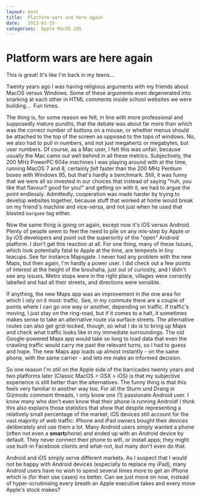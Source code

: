 ```yaml
---
layout: post
title:  Platform wars are here again 
date:   2013-01-15 
categories:  Apple MacOS iOS 
---
```


# Platform wars are here again


This is great! It's like I'm back in my teens…

Twenty years ago I was having religious arguments with my friends about MacOS versus Windows. Some of these arguments even degenerated into snarking at each other in HTML comments inside school websites we were building…  Fun times.

The thing is, for some reason we felt, in line with more professional and supposedly mature pundits, that the debate was about far more than which was the correct number of buttons on a mouse, or whether menus should be attached to the top of the screen as opposed to the tops of windows. No, we also had to pull in numbers, and not just megahertz or megabytes, but user numbers. Of course, as a Mac user, I felt this was unfair, because usually the Mac came out well behind in all these metrics. Subjectively, the 200 MHz PowerPC 604e machines I was playing around with at the time, running MacOS 7 and 8, certainly *felt* faster than the 200 MHz Pentium boxes with Windows 95, but that's hardly a benchmark. Still, it was funny that we were all so invested in our choices that instead of saying "huh, you like that flavour? good for you!" and getting on with it, we had to argue the point endlessly. Admittedly, cooperation was made harder by trying to develop websites together, because stuff that worked at home would break on my friend's machine and vice-versa, and not just when he used that blasted `marquee` tag either.

Now the same thing is going on again, except now it's iOS versus Android. Plenty of people seem to feel the need to pile on any mis-step by Apple or by iOS developers and point out the superiority of the "open" Android platform. I don't get this reaction at all. For one thing, many of these Issues, which look potentially fatal to Apple at the time, are tempests in tiny teacups. See for instance Mapsgate. I never had any problem with the new Maps, but then again, I'm hardly a power user. I did check out a few points of interest at the height of the brouhaha, just out of curiosity, and I didn't see any issues. Metro stops were in the right place, villages were correctly labelled and had all their streets, and directions were sensible.

If anything, the new Maps app was an improvement in the one area for which I rely on it most: traffic. See, in my commute there are a couple of points where I can go one way or another, depending on traffic. If traffic's moving, I just stay on the ring-road, but if it comes to a halt, it sometimes makes sense to take an alternative route via surface streets. The alternative routes can also get grid-locked, though, so what I do is to bring up Maps and check what traffic looks like in my immediate surroundings. The old Google-powered Maps app would take so long to load data that even the crawling traffic would carry me past the relevant turns, so I had to guess and hope. The new Maps app loads up almost instantly - on the same phone, with the same carrier - and lets me make an informed decision.

So one reason I'm still on the Apple side of the barricades twenty years and two platforms later (Classic MacOS > OSX > iOS) is that my subjective experience is still better than the alternatives. The funny thing is that this feels very familiar in another way too. For all the Sturm und Drang in Gizmodo comment threads, I only know one (1) passionate Android user. I know many who don't even know that their phone is running Android! I think this also explains those statistics that show that despite representing a relatively small percentage of the market, iOS devices still account for the vast majority of web traffic: iPhone and iPad owners bought their devices deliberately and use them a lot. Many Android users simply wanted a phone (often not even a **smart**phone) and ended up with an Android device by default. They never connect their phone to wifi, or install apps; they might use built-in Facebook clients and what-not, but many don't even do that.

Android and iOS simply serve different markets. As I suspect that I would not be happy with Android devices (especially to replace my iPad), many Android users have no wish to spend several times more to get an iPhone which is (for their use cases) no better. Can we just move on now, instead of hyper-scrutinising every breath an Apple executive takes and every move Apple's stock makes?


